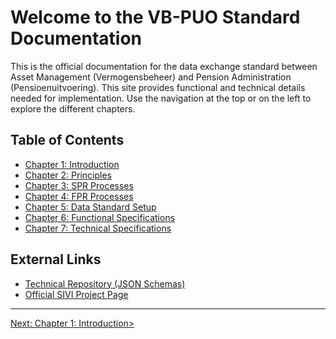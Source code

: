 # Welcome to the VB-PUO Standard Documentation
This is the official documentation for the data exchange standard between Asset Management (Vermogensbeheer) and Pension Administration (Pensioenuitvoering).
This site provides functional and technical details needed for implementation. Use the navigation at the top or on the left to explore the different chapters.

## Table of Contents
*   [Chapter 1: Introduction](chapter-1-introduction.md)
*   [Chapter 2: Principles](chapter-2-principles.md)
*   [Chapter 3: SPR Processes](chapter-3-spr-processes.md)
*   [Chapter 4: FPR Processes](chapter-4-fpr-processes.md)
*   [Chapter 5: Data Standard Setup](chapter-5-data-standard-setup.md)
*   [Chapter 6: Functional Specifications](chapter-6-functional-specs.md)
*   [Chapter 7: Technical Specifications](chapter-7-tech-specs.md)

## External Links
*   [Technical Repository (JSON Schemas)](https://github.com/dma61/VBPUOdsk)
*   [Official SIVI Project Page](https://www.sivi.org/pensioen/standaard-data-uitwisseling-vermogensbeheer-en-pensioenuitvoering/)


---
[Next: Chapter 1: Introduction>](chapter-1-introduction.md)